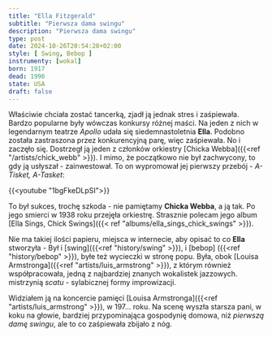 ```yaml
---
title: "Ella Fitzgerald"
subtitle: "Pierwsza dama swingu"
description: "Pierwsza dama swingu"
type: post
date: 2024-10-26T20:54:28+02:00
style: [ Swing, Bebop ] 
instrumenty: [wokal]
born: 1917
dead: 1996
state: USA
draft: false
---
```

Właściwie chciała zostać tancerką, zjadł ją jednak stres i zaśpiewała. Bardzo popularne były wówczas konkursy różnej maści. Na jeden z nich 
w legendarnym teatrze *Apollo* udała się siedemnastoletnia __Ella__. Podobno została zastraszona przez konkurencyjną parę, więc zaśpiewała. No i zaczęło się.
Dostrzegł ją jeden z członków orkiestry [Chicka Webba]({{<ref "/artists/chick_webb" >}}). I mimo, że początkowo nie był zachwycony, to gdy ją usłyszał - 
zainwestował. To on wypromował jej pierwszy przebój - *A-Tisket, A-Tasket*:

{{<youtube "1bgFkeDLpSI">}}

To był sukces, trochę szkoda - nie pamiętamy __Chicka Webba__, a ją tak. Po jego smierci w 1938 roku przejęła orkiestrę. Strasznie polecam jego album 
[Ella Sings, Chick Swings]({{< ref "albums/ella_sings_chick_swings" >}}).

Nie ma takiej ilości papieru, miejsca w internecie, aby opisać to co __Ella__  stworzyła - Był i [swing]({{<ref "history/swing" >}}), i [bebop]
({{<ref "history/bebop" >}}), byłe też wycieczki w stronę popu. Była, obok [Louisa Armstronga]({{<ref "artists/luis_armstrong" >}}), z którym również współpracowała, jedną z najbardziej znanych wokalistek jazzowych.
mistrzynią *scatu* - sylabicznej formy improwizacji.

Widziałem ją na koncercie pamięci [Louisa Armstronga]({{<ref "artists/luis_armstrong" >}}), w 197... roku. Na scenę wyszła starsza pani, w koku na głowie, bardziej
przypominająca gospodynię domowa, niż *pierwszą damę swingu*, ale to co zaśpiewała zbijało z nóg.

